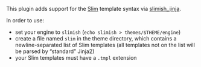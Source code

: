 This plugin adds support for the [Slim][] template syntax via [slimish\_jinja][slimishjinja].

In order to use:

 * set your engine to `slimish` (`echo slimish > themes/$THEME/engine`)
 * create a file named `slim` in the theme directory, which contains a
   newline-separated list of Slim templates (all templates not on the list will
   be parsed by “standard” Jinja2)
 * your Slim templates must have a `.tmpl` extension

[Slim]: http://slim-lang.com/
[slimishjinja]: https://github.com/thoughtnirvana/slimish-jinja2
